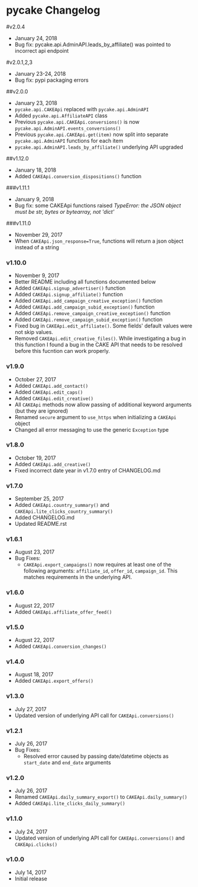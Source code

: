 # pycake Changelog

#v2.0.4
- January 24, 2018
- Bug fix: pycake.api.AdminAPI.leads_by_affiliate() was pointed to incorrect api endpoint

#v2.0.1,2,3
- January 23-24, 2018
- Bug fix: pypi packaging errors

##v2.0.0
- January 23, 2018
- `pycake.api.CAKEApi` replaced with `pycake.api.AdminAPI`
- Added `pycake.api.AffiliateAPI` class
- Previous `pycake.api.CAKEApi.conversions()` is now `pycake.api.AdminAPI.events_conversions()`
- Previous `pycake.api.CAKEApi.get(item)` now split into separate `pycake.api.AdminAPI` functions for each item
- `pycake.api.AdminAPI.leads_by_affiliate()` underlying API upgraded

##v1.12.0
- January 18, 2018
- Added `CAKEApi.conversion_dispositions()` function

###v1.11.1
- January 9, 2018
- Bug fix: some CAKEApi functions raised *TypeError: the JSON object must be str, bytes or bytearray, not 'dict'*

###v1.11.0
- November 29, 2017
- When `CAKEApi.json_response=True`, functions will return a json object instead of a string

### v1.10.0
- November 9, 2017
- Better README including all functions documented below
- Added `CAKEApi.signup_advertiser()` function
- Added `CAKEApi.signup_affiliate()` function
- Added `CAKEApi.add_campaign_creative_exception()` function
- Added `CAKEApi.add_campaign_subid_exception()` function
- Added `CAKEApi.remove_campaign_creative_exception()` function
- Added `CAKEApi.remove_campaign_subid_exception()` function
- Fixed bug in `CAKEApi.edit_affiliate()`. Some fields' default values were not skip values.
- Removed `CAKEApi.edit_creative_files()`. While investigating a bug in this function I found a bug in the CAKE API that needs to be resolved before this fucntion can work properly. 

### v1.9.0
- October 27, 2017
- Added `CAKEApi.add_contact()`
- Added `CAKEApi.edit_caps()`
- Added `CAKEApi.edit_creative()`
- All `CAKEApi` methods now allow passing of additional keyword arguments (but they are ignored)
- Renamed `secure` argument to `use_https` when initializing a `CAKEApi` object
- Changed all error messaging to use the generic `Exception` type


### v1.8.0
- October 19, 2017
- Added `CAKEApi.add_creative()`
- Fixed incorrect date year in v1.7.0 entry of CHANGELOG.md

### v1.7.0
- September 25, 2017
- Added `CAKEApi.country_summary()` and `CAKEApi.lite_clicks_country_summary()`
- Added CHANGELOG.md
- Updated README.rst

### v1.6.1
- August 23, 2017
- Bug Fixes:
    - `CAKEApi.export_campaigns()` now requires at least one of the following arguments: `affiliate_id`, `offer_id`, `campaign_id`. This matches requirements in the underlying API.

### v1.6.0
- August 22, 2017
- Added `CAKEApi.affiliate_offer_feed()`

### v1.5.0
- August 22, 2017
- Added `CAKEApi.conversion_changes()`

### v1.4.0
- August 18, 2017
- Added `CAKEApi.export_offers()`

### v1.3.0
- July 27, 2017
- Updated version of underlying API call for `CAKEApi.conversions()`

### v1.2.1
- July 26, 2017
- Bug Fixes:
    - Resolved error caused by passing date/datetime objects as `start_date` and `end_date` arguments

### v1.2.0
- July 26, 2017
- Renamed `CAKEApi.daily_summary_export()` to `CAKEApi.daily_summary()`
- Added `CAKEApi.lite_clicks_daily_summary()`

### v1.1.0
- July 24, 2017
- Updated version of underlying API call for `CAKEApi.conversions()` and `CAKEApi.clicks()`

### v1.0.0
- July 14, 2017
- Initial release